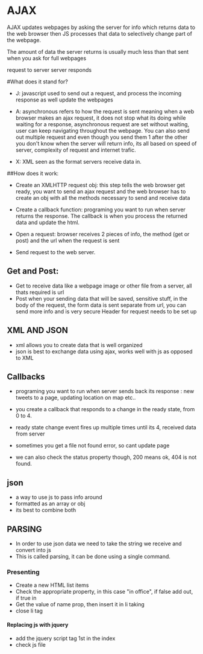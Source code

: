 # AJAX

AJAX updates webpages by asking the server for info which returns data to the
web browser then JS processes that data to selectively change part of the webpage.

The amount of data the server returns is usually much less than that sent when you
ask for full webpages

request to server
server responds

#What does it stand for?

- J: javascript used to send out a request, and process the incoming response as well
update the webpages

- A: asynchronous refers to how the request is sent
meaning when a web browser makes an ajax request, it does not stop
what its doing while waiting for a response, asynchronous request are set without
waiting, user can keep navigating throughout the webpage. You can also send out
multiple request and even though you send them 1 after the other you don't know
when the server will return info, its all based on speed of server, complexity of request and internet trafic.

- X: XML seen as the format servers receive data in.

##How does it work:

- Create an XMLHTTP request obj: this step tells the web browser get ready, you want
to send an ajax request and the web browser has to create an obj with all the methods necessary to send and receive data

- Create a callback function: programing you want to run when server returns the response. The callback is when you process the returned data and update the html.

- Open a request: browser receives 2 pieces of info, the method (get or post) and the url when the request is sent

- Send request to the web server.

## Get and Post:

- Get to receive data like a webpage image or other file from a server, all thats required is url
- Post when your sending data that will be saved, sensitive stuff, in the body of the request, the form data is sent separate from url, you can send more info and is very secure
Header for request needs to be set up

## XML AND JSON

- xml allows you to create data that is well organized
- json is best to exchange data using ajax, works well with js as opposed to XML

## Callbacks
- programing you want to run when server sends back its response : new tweets to a page, updating location on map etc..

- you create a callback that responds to a change in the ready state, from 0 to 4.
- ready state change event fires up multiple times until its 4, received data from server
- sometimes you get a file not found error, so cant update page
- we can also check the status property though, 200 means ok, 404 is not found.

## json
- a way to use js to pass info around
- formatted as an array or obj
- its best to combine both

## PARSING
- In order to use json data we need to take the string we receive and convert into js
- This is called parsing, it can be done using a single command.

### Presenting

- Create a new HTML list items
- Check the appropriate property, in this case "in office", if false add out, if true in
- Get the value of name prop, then insert it in li taking
- close li tag

#### Replacing js with jquery
- add the jquery script tag 1st in the index
- check js file
